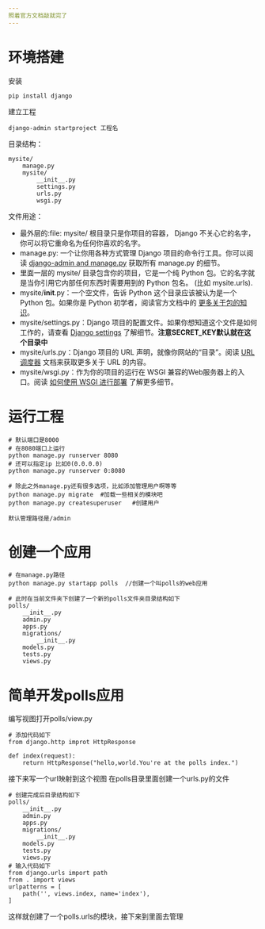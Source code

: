 ```yaml
---
照着官方文档敲就完了
---
```


# 环境搭建
安装
```
pip install django
```
建立工程
```
django-admin startproject 工程名
```
目录结构：
```
mysite/
    manage.py
    mysite/
        __init__.py
        settings.py
        urls.py
        wsgi.py
```
文件用途：
- 最外层的:file: mysite/ 根目录只是你项目的容器， Django 不关心它的名字，你可以将它重命名为任何你喜欢的名字。
- manage.py: 一个让你用各种方式管理 Django 项目的命令行工具。你可以阅读 [django-admin and manage.py](https://docs.djangoproject.com/zh-hans/2.2/ref/django-admin/) 获取所有 manage.py 的细节。
- 里面一层的 mysite/ 目录包含你的项目，它是一个纯 Python 包。它的名字就是当你引用它内部任何东西时需要用到的 Python 包名。 (比如 mysite.urls).
- mysite/__init__.py：一个空文件，告诉 Python 这个目录应该被认为是一个 Python 包。如果你是 Python 初学者，阅读官方文档中的 [更多关于包的知识](https://docs.python.org/3/tutorial/modules.html#tut-packages)。
- mysite/settings.py：Django 项目的配置文件。如果你想知道这个文件是如何工作的，请查看 [Django settings](https://docs.djangoproject.com/zh-hans/2.2/topics/settings/) 了解细节。**注意SECRET_KEY默认就在这个目录中**
- mysite/urls.py：Django 项目的 URL 声明，就像你网站的“目录”。阅读 [URL调度器](https://docs.djangoproject.com/zh-hans/2.2/topics/http/urls/) 文档来获取更多关于 URL 的内容。
- mysite/wsgi.py：作为你的项目的运行在 WSGI 兼容的Web服务器上的入口。阅读 [如何使用 WSGI 进行部署](https://docs.djangoproject.com/zh-hans/2.2/howto/deployment/wsgi/) 了解更多细节。

# 运行工程
```
# 默认端口是8000
# 在8080端口上运行
python manage.py runserver 8080
# 还可以指定ip 比如0(0.0.0.0)
python manage.py runserver 0:8080

# 除此之外manage.py还有很多选项，比如添加管理用户啊等等
python manage.py migrate  #加载一些相关的模块吧
python manage.py createsuperuser   #创建用户

默认管理路径是/admin
```

# 创建一个应用
```
# 在manage.py路径
python manage.py startapp polls  //创建一个叫polls的web应用

# 此时在当前文件夹下创建了一个新的polls文件夹目录结构如下
polls/
    __init__.py
    admin.py
    apps.py
    migrations/
        __init__.py
    models.py
    tests.py
    views.py
```
# 简单开发polls应用
编写视图打开polls/view.py
```
# 添加代码如下
from django.http improt HttpResponse

def index(request):
	return HttpResponse("hello,world.You're at the polls index.")
```
接下来写一个url映射到这个视图
在polls目录里面创建一个urls.py的文件
```
# 创建完成后目录结构如下
polls/
    __init__.py
    admin.py
    apps.py
    migrations/
        __init__.py
    models.py
    tests.py
    views.py
# 输入代码如下
from django.urls import path
from . import views
urlpatterns = [
    path('', views.index, name='index'),
]
```
这样就创建了一个polls.urls的模块，接下来到里面去管理